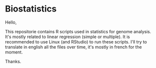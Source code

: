 # Biostatistics
Hello,

This repositorie contains R scripts used in statistics for genome analysis. It's mostly related to linear regression (simple or multiple).
It is recommended to use Linux (and RStudio) to run these scripts.
I'll try to translate in english all the files over time, it's mostly in french for the moment.

Thanks.
